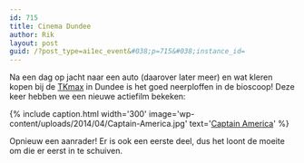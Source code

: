 ```yaml
---
id: 715
title: Cinema Dundee
author: Rik
layout: post
guid: /?post_type=ai1ec_event&#038;p=715&#038;instance_id=
---
```

Na een dag op jacht naar een auto (daarover later meer) en wat kleren kopen bij de [TKmax](http://www.tkmaxx.com/) in Dundee is het goed neerploffen in de bioscoop! Deze keer hebben we een nieuwe actiefilm bekeken:

{% include caption.html
    width='300'
    image='wp-content/uploads/2014/04/Captain-America.jpg' 
    text='[Captain America](http://www.imdb.com/title/tt1843866/)'
%}

Opnieuw een aanrader! Er is ook een eerste deel, dus het loont de moeite om die er eerst in te schuiven.